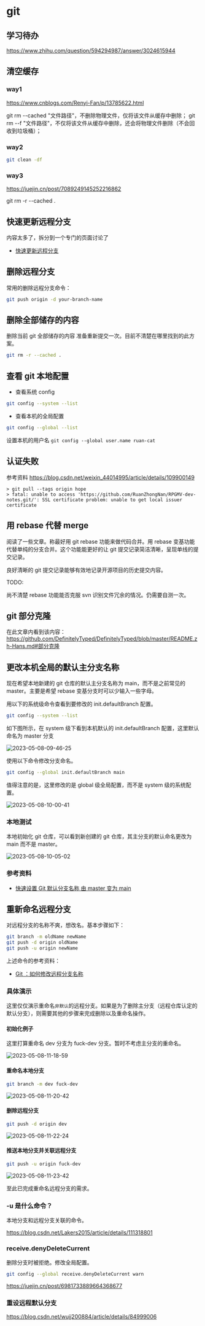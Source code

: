 # git

## 学习待办

https://www.zhihu.com/question/594294987/answer/3024615944

## 清空缓存

### way1

https://www.cnblogs.com/Renyi-Fan/p/13785622.html

git rm --cached "文件路径"，不删除物理文件，仅将该文件从缓存中删除；
git rm --f "文件路径"，不仅将该文件从缓存中删除，还会将物理文件删除（不会回收到垃圾桶）；

### way2

```bash
git clean -df
```

### way3

https://juejin.cn/post/7089249145252216862

git rm -r --cached .

## 快速更新远程分支

内容太多了，拆分到一个专门的页面讨论了

- [快速更新远程分支](./%E5%BF%AB%E9%80%9F%E6%9B%B4%E6%96%B0%E8%BF%9C%E7%A8%8B%E5%88%86%E6%94%AF.md)

## 删除远程分支

常用的删除远程分支命令：

```bash
git push origin -d your-branch-name
```

## 删除全部储存的内容

删除当前 git 全部储存的内容 准备重新提交一次。目前不清楚在哪里找到的此方案。

```bash
git rm -r --cached .
```

## 查看 git 本地配置

- 查看系统 config

```bash
git config --system --list
```

- 查看本机的全局配置

```bash
git config --global --list
```

设置本机的用户名
`git config --global user.name ruan-cat`

## 认证失败

参考资料 https://blog.csdn.net/weixin_44014995/article/details/109900149

```
> git pull --tags origin hope
> fatal: unable to access 'https://github.com/RuanZhongNan/RPGMV-dev-notes.git/': SSL certificate problem: unable to get local issuer certificate
```

## 用 rebase 代替 merge

阅读了一些文章。称最好用 git rebase 功能来做代码合并。用 rebase 变基功能代替单纯的分支合并。这个功能能更好的让 git 提交记录简洁清晰，呈现单线的提交记录。

良好清晰的 git 提交记录能够有效地记录开源项目的历史提交内容。

TODO:

尚不清楚 rebase 功能能否克服 svn 识别文件冗余的情况。仍需要自测一次。

## git 部分克隆

在此文章内看到该内容：
https://github.com/DefinitelyTyped/DefinitelyTyped/blob/master/README.zh-Hans.md#部分克隆

## 更改本机全局的默认主分支名称

现在希望本地新建的 git 仓库的默认主分支名称为 main，而不是之前常见的 master。主要是希望 rebase 变基分支时可以少输入一些字母。

用以下的系统级命令查看到要修改的 init.defaultBranch 配置。

```sh
git config --system --list
```

如下图所示，在 system 级下看到本机默认的 init.defaultBranch 配置，这里默认命名为 master 分支

![2023-05-08-09-46-25](https://cdn.jsdelivr.net/gh/RuanZhongNan/img-store/img/2023-05-08-09-46-25.png)

使用以下命令修改分支命名。

```sh
git config --global init.defaultBranch main
```

值得注意的是，这里修改的是 global 级全局配置，而不是 system 级的系统配置。

![2023-05-08-10-00-41](https://cdn.jsdelivr.net/gh/RuanZhongNan/img-store/img/2023-05-08-10-00-41.png)

### 本地测试

本地初始化 git 仓库，可以看到新创建的 git 仓库，其主分支的默认命名更改为 main 而不是 master。

![2023-05-08-10-05-02](https://cdn.jsdelivr.net/gh/RuanZhongNan/img-store/img/2023-05-08-10-05-02.png)

### 参考资料

- [快速设置 Git 默认分支名称 由 master 变为 main](https://juejin.cn/post/6942750082999517221)

## 重新命名远程分支

对远程分支的名称不爽，想改名。基本步骤如下：

```sh
git branch -m oldName newName
git push -d origin oldName
git push -u origin newName
```

上述命令的参考资料：

- [Git ：如何修改远程分支名称](https://blog.csdn.net/Lakers2015/article/details/129180899)

### 具体演示

这里仅仅演示重命名`非默认`的远程分支。如果是为了删除主分支（远程仓库认定的默认分支），则需要其他的步骤来完成删除以及重命名操作。

#### 初始化例子

这里打算重命名 dev 分支为 fuck-dev 分支。暂时不考虑主分支的重命名。

![2023-05-08-11-18-59](https://cdn.jsdelivr.net/gh/RuanZhongNan/img-store/img/2023-05-08-11-18-59.png)

#### 重命名本地分支

```sh
git branch -m dev fuck-dev
```

![2023-05-08-11-20-42](https://cdn.jsdelivr.net/gh/RuanZhongNan/img-store/img/2023-05-08-11-20-42.png)

#### 删除远程分支

```sh
git push -d origin dev
```

![2023-05-08-11-22-24](https://cdn.jsdelivr.net/gh/RuanZhongNan/img-store/img/2023-05-08-11-22-24.png)

#### 推送本地分支并关联远程分支

```sh
git push -u origin fuck-dev
```

![2023-05-08-11-23-42](https://cdn.jsdelivr.net/gh/RuanZhongNan/img-store/img/2023-05-08-11-23-42.png)

至此已完成重命名远程分支的需求。

### -u 是什么命令？

本地分支和远程分支关联的命令。

https://blog.csdn.net/Lakers2015/article/details/111318801

### receive.denyDeleteCurrent

删除分支时被拒绝。修改全局配置。

```sh
git config --global receive.denyDeleteCurrent warn
```

https://juejin.cn/post/6981733889664368677

### 重设远程默认分支

https://blog.csdn.net/wujj200884/article/details/84999006
